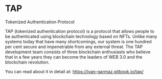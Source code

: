 # TAP
Tokenized Authentication Protocol

TAP (tokenized authentication protocol) is a protocol that allows people to be authenticated using blockchain technology based on NFTs. Unlike many systems today that have many shortcomings, our system is one hundred per cent secure and impenetrable from any external threat. The TAP development team consists of three blockchain enthusiasts who believe that in a few years they can become the leaders of WEB 3.0 and the blockchain revolution.

You can read about it in detail at: https://ivan-garmaz.gitbook.io/tap/
